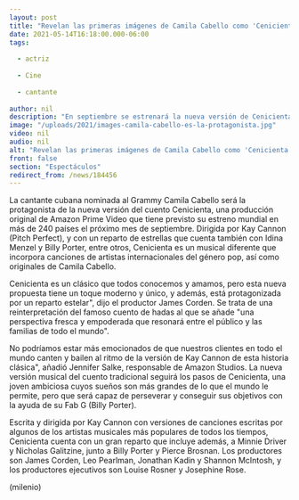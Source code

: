 ```yaml
---
layout: post
title: "Revelan las primeras imágenes de Camila Cabello como 'Cenicienta'; así luce"
date: 2021-05-14T16:18:00.000-06:00
tags:
  
  - actriz
  
  - Cine
  
  - cantante
  
author: nil
description: "En septiembre se estrenará la nueva versión de Cenicienta, protagonizada por Camila Cabello. A pocos meses del estreno se revelaron las primeras imágenes. "
image: "/uploads/2021/images-camila-cabello-es-la-protagonista.jpg"
video: nil
audio: nil
alt: "Revelan las primeras imágenes de Camila Cabello como 'Cenicienta'; así luce"
front: false
section: "Espectáculos"
redirect_from: /news/184456
---
```


La cantante cubana nominada al Grammy Camila Cabello será la protagonista de la nueva versión del cuento Cenicienta, una producción original de Amazon Prime Video que tiene previsto su estreno mundial en más de 240 países el próximo mes de septiembre. Dirigida por Kay Cannon (Pitch Perfect), y con un reparto de estrellas que cuenta también con Idina Menzel y Billy Porter, entre otros, Cenicienta es un musical diferente que incorpora canciones de artistas internacionales del género pop, así como originales de Camila Cabello. 

Cenicienta es un clásico que todos conocemos y amamos, pero esta nueva propuesta tiene un toque moderno y único, y además, está protagonizada por un reparto estelar", dijo el productor James Corden. Se trata de una reinterpretación del famoso cuento de hadas al que se añade "una perspectiva fresca y empoderada que resonará entre el público y las familias de todo el mundo". 

No podríamos estar más emocionados de que nuestros clientes en todo el mundo canten y bailen al ritmo de la versión de Kay Cannon de esta historia clásica", añadió Jennifer Salke, responsable de Amazon Studios. La nueva versión musical del cuento tradicional seguirá los pasos de Cenicienta, una joven ambiciosa cuyos sueños son más grandes de lo que el mundo le permite, pero que será capaz de perseverar y conseguir sus objetivos con la ayuda de su Fab G (Billy Porter).

Escrita y dirigida por Kay Cannon con versiones de canciones escritas por algunos de los artistas musicales más populares de todos los tiempos, Cenicienta cuenta con un gran reparto que incluye además, a Minnie Driver y Nicholas Galitzine, junto a Billy Porter y Pierce Brosnan. Los productores son James Corden, Leo Pearlman, Jonathan Kadin y Shannon McIntosh, y los productores ejecutivos son Louise Rosner y Josephine Rose. 

(milenio)